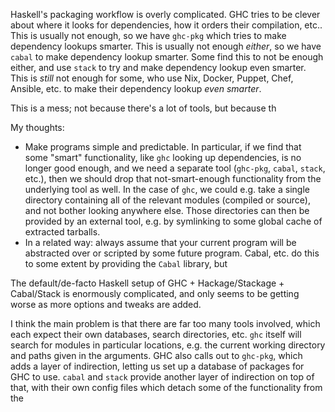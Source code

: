 Haskell's packaging workflow is overly complicated. GHC tries to be clever about
where it looks for dependencies, how it orders their compilation, etc.. This is
usually not enough, so we have `ghc-pkg` which tries to make dependency lookups
smarter. This is usually not enough *either*, so we have `cabal` to make
dependency lookup smarter. Some find this to not be enough either, and use
`stack` to try and make dependency lookup even smarter. This is *still* not
enough for some, who use Nix, Docker, Puppet, Chef, Ansible, etc. to make their
dependency lookup *even smarter*.

This is a mess; not because there's a lot of tools, but because th

My thoughts:

 - Make programs simple and predictable. In particular, if we find that some
   "smart" functionality, like `ghc` looking up dependencies, is no longer good
   enough, and we need a separate tool (`ghc-pkg`, `cabal`, `stack`, etc.), then
   we should drop that not-smart-enough functionality from the underlying tool
   as well. In the case of `ghc`, we could e.g. take a single directory
   containing all of the relevant modules (compiled or source), and not bother
   looking anywhere else. Those directories can then be provided by an external
   tool, e.g. by symlinking to some global cache of extracted tarballs.
 - In a related way: always assume that your current program will be abstracted
   over or scripted by some future program. Cabal, etc. do this to some extent
   by providing the `Cabal` library, but

The default/de-facto Haskell setup of GHC + Hackage/Stackage + Cabal/Stack is
enormously complicated, and only seems to be getting worse as more options and
tweaks are added.

I think the main problem is that there are far too many tools involved, which
each expect their own databases, search directories, etc. `ghc` itself will
search for modules in particular locations, e.g. the current working directory
and paths given in the arguments. GHC also calls out to `ghc-pkg`, which adds a
layer of indirection, letting us set up a database of packages for GHC to
use. `cabal` and `stack` provide another layer of indirection on top of that,
with their own config files which detach some of the functionality from the
